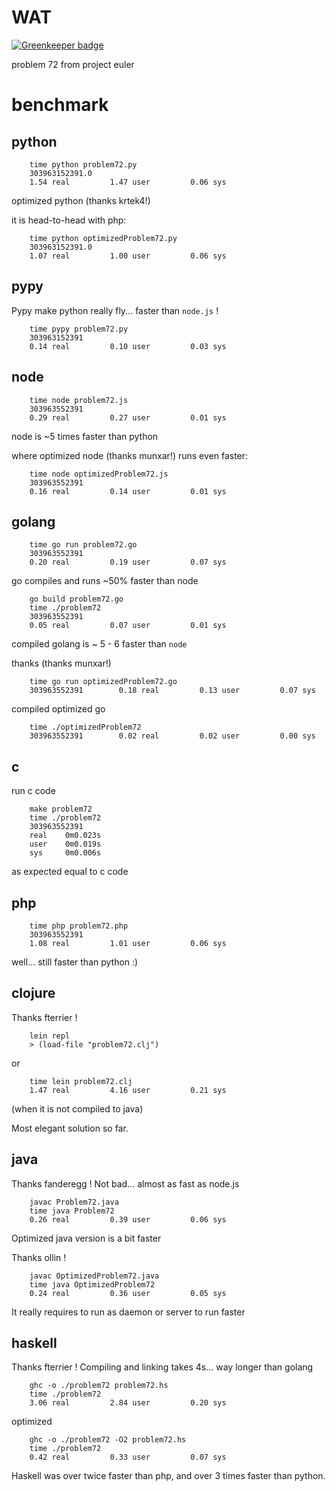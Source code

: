 # WAT

[![Greenkeeper badge](https://badges.greenkeeper.io/syzer/euler-problem72-benchmark.svg)](https://greenkeeper.io/)

problem 72 from project euler


# benchmark 


## python
```
    time python problem72.py 
    303963152391.0
    1.54 real         1.47 user         0.06 sys
```

optimized python (thanks krtek4!)
 
it is head-to-head with php:

```
    time python optimizedProblem72.py 
    303963152391.0
    1.07 real         1.00 user         0.06 sys
```


## pypy

Pypy make python really fly... faster than `node.js` !
```
    time pypy problem72.py
    303963152391
    0.14 real         0.10 user         0.03 sys
```

## node

```
    time node problem72.js
    303963552391
    0.29 real         0.27 user         0.01 sys
```

node is ~5 times faster than python

where optimized node (thanks munxar!) runs even faster:

```
    time node optimizedProblem72.js
    303963552391
    0.16 real         0.14 user         0.01 sys
```


## golang

```
    time go run problem72.go 
    303963552391        
    0.20 real         0.19 user         0.07 sys
```

go compiles and runs ~50% faster than node

```
    go build problem72.go 
    time ./problem72 
    303963552391        
    0.05 real         0.07 user         0.01 sys
```
compiled golang is ~ 5 - 6 faster than `node`

thanks (thanks munxar!)

```
    time go run optimizedProblem72.go
    303963552391        0.18 real         0.13 user         0.07 sys
```

compiled optimized go 
```
    time ./optimizedProblem72
    303963552391        0.02 real         0.02 user         0.00 sys
```


## c

run c code
```
    make problem72
    time ./problem72
    303963552391
    real    0m0.023s
    user    0m0.019s
    sys     0m0.006s
```
as expected equal to c code


## php

```
    time php problem72.php
    303963552391
    1.08 real         1.01 user         0.06 sys
```

well... still faster than python :)


## clojure

Thanks fterrier !

```
    lein repl
    > (load-file "problem72.clj")
```

or

```
    time lein problem72.clj
    1.47 real         4.16 user         0.21 sys
```
(when it is not compiled to java)

Most elegant solution so far.


## java

Thanks fanderegg !
Not bad... almost as fast as node.js

```
    javac Problem72.java
    time java Problem72
    0.26 real         0.39 user         0.06 sys
```

Optimized java version is a bit faster

Thanks ollin ! 

```
    javac OptimizedProblem72.java 
    time java OptimizedProblem72
    0.24 real         0.36 user         0.05 sys
```

It really requires to run as daemon or server to run faster

## haskell

Thanks fterrier !
Compiling and linking takes 4s... way longer than golang

```
    ghc -o ./problem72 problem72.hs
    time ./problem72
    3.06 real         2.84 user         0.20 sys
```


optimized
```
    ghc -o ./problem72 -O2 problem72.hs
    time ./problem72 
    0.42 real         0.33 user         0.07 sys
```

Haskell was over twice faster than php, and over 3 times faster than python.
